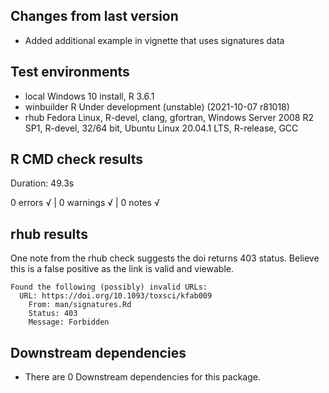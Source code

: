 ## Changes from last version
* Added additional example in vignette that uses signatures data


## Test environments

* local Windows 10 install, R 3.6.1
* winbuilder R Under development (unstable) (2021-10-07 r81018)
* rhub Fedora Linux, R-devel, clang, gfortran,
	   Windows Server 2008 R2 SP1, R-devel, 32/64 bit,
	   Ubuntu Linux 20.04.1 LTS, R-release, GCC

## R CMD check results
Duration: 49.3s

0 errors √ | 0 warnings √ | 0 notes √

## rhub results
One note from the rhub check suggests the doi returns 403 status.
Believe this is a false positive as the link is valid and viewable.

	Found the following (possibly) invalid URLs:
	  URL: https://doi.org/10.1093/toxsci/kfab009
		From: man/signatures.Rd
		Status: 403
		Message: Forbidden


## Downstream dependencies

* There are 0 Downstream dependencies for this package.
